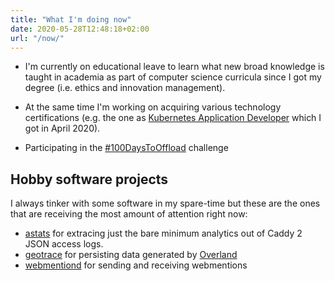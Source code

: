 ```yaml
---
title: "What I'm doing now"
date: 2020-05-28T12:48:18+02:00
url: "/now/"
---
```


- I'm currently on educational leave to learn what new broad knowledge is
  taught in academia as part of computer science curricula since I got my
  degree (i.e.  ethics and innovation management).

- At the same time I'm working on acquiring various technology certifications
  (e.g. the one as [Kubernetes Application Developer][ckad] which I got in
  April 2020).

- Participating in the [#100DaysToOffload][100d] challenge

## Hobby software projects

I always tinker with some software in my spare-time but these are the ones that
are receiving the most amount of attention right now:

- [astats][] for extracing just the bare minimum analytics out of Caddy 2 JSON
  access logs.
- [geotrace][] for persisting data generated by [Overland][]
- [webmentiond][] for sending and receiving webmentions

[ckad]: https://zerokspot.com/weblog/2020/05/15/certified-kubernetes-application-developer/
[astats]: https://github.com/zerok/astats
[geotrace]: https://github.com/zerok/geotrace
[webmentiond]: https://github.com/zerok/webmentiond
[overland]: https://overland.p3k.app/
[100d]: https://zerokspot.com/tags/100daystooffload/
